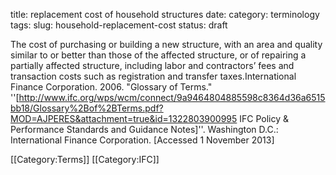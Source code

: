 title: replacement cost of household structures
date:
category: terminology
tags: 
slug: household-replacement-cost
status: draft

<!--
icon: file-code-o
summary: 
-->
The cost of purchasing or building a new structure, with an area and quality similar to or better than those of the affected structure, or of repairing a partially affected structure, including labor and contractors’ fees and transaction costs such as registration and transfer taxes.<ref>International Finance Corporation. 2006. "Glossary of Terms." ''[http://www.ifc.org/wps/wcm/connect/9a9464804885598c8364d36a6515bb18/Glossary%2Bof%2BTerms.pdf?MOD=AJPERES&attachment=true&id=1322803900995 IFC Policy & Performance Standards and Guidance Notes]''. Washington D.C.: International Finance Corporation. [Accessed 1 November 2013]</ref>

<references/>

[[Category:Terms]]
[[Category:IFC]]

